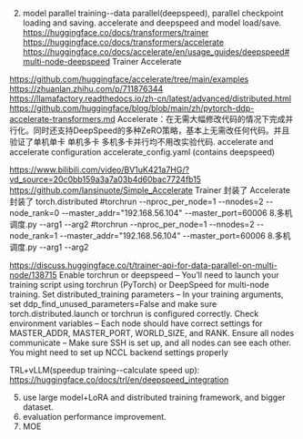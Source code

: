 2. model parallel training--data parallel(deepspeed), parallel checkpoint loading and saving. accelerate and deepspeed and model load/save. 
https://huggingface.co/docs/transformers/trainer
https://huggingface.co/docs/transformers/accelerate
https://huggingface.co/docs/accelerate/en/usage_guides/deepspeed#multi-node-deepspeed
Trainer
Accelerate


https://github.com/huggingface/accelerate/tree/main/examples
https://zhuanlan.zhihu.com/p/711876344
https://llamafactory.readthedocs.io/zh-cn/latest/advanced/distributed.html
https://github.com/huggingface/blog/blob/main/zh/pytorch-ddp-accelerate-transformers.md
Accelerate：在无需大幅修改代码的情况下完成并行化。同时还支持DeepSpeed的多种ZeRO策略，基本上无需改任何代码。并且验证了单机单卡 单机多卡 多机多卡并行均不用改实验代码. 
accelerate and accelerate configuration
accelerate_config.yaml (contains deepspeed)


https://www.bilibili.com/video/BV1uK421a7HG/?vd_source=20c0bb159a3a7a03b4d60bac7724fb15
https://github.com/lansinuote/Simple_Accelerate
Trainer 封装了 Accelerate 封装了 torch.distributed
#torchrun --nproc_per_node=1 --nnodes=2 --node_rank=0 --master_addr="192.168.56.104" --master_port=60006 8.多机调度.py --arg1 --arg2
#torchrun --nproc_per_node=1 --nnodes=2 --node_rank=1 --master_addr="192.168.56.104" --master_port=60006 8.多机调度.py --arg1 --arg2

https://discuss.huggingface.co/t/trainer-api-for-data-parallel-on-multi-node/138715
Enable torchrun or deepspeed – You’ll need to launch your training script using torchrun (PyTorch) or DeepSpeed for multi-node training.
Set distributed_training parameters – In your training arguments, set ddp_find_unused_parameters=False and make sure torch.distributed.launch or torchrun is configured correctly.
Check environment variables – Each node should have correct settings for MASTER_ADDR, MASTER_PORT, WORLD_SIZE, and RANK.
Ensure all nodes communicate – Make sure SSH is set up, and all nodes can see each other. You might need to set up NCCL backend settings properly

TRL+vLLM(speedup training--calculate speed up):
https://huggingface.co/docs/trl/en/deepspeed_integration

5. use large model+LoRA and distributed training framework, and bigger dataset.
6. evaluation performance improvement.
7. MOE
